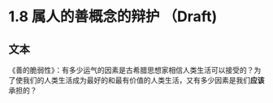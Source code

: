 # 1.8 属人的善概念的辩护 （Draft\)

## 文本



《善的脆弱性》：有多少运气的因素是古希腊思想家相信人类生活可以接受的？为了使我们的人类生活成为最好的和最有价值的人类生活，又有多少因素是我们**应该**承担的？

